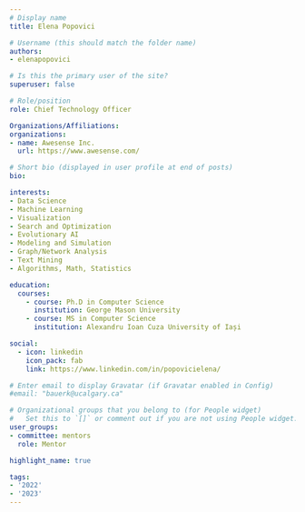 ```yaml
---
# Display name
title: Elena Popovici

# Username (this should match the folder name)
authors:
- elenapopovici

# Is this the primary user of the site?
superuser: false

# Role/position
role: Chief Technology Officer

Organizations/Affiliations:
organizations:
- name: Awesense Inc.
  url: https://www.awesense.com/

# Short bio (displayed in user profile at end of posts)
bio:

interests:
- Data Science
- Machine Learning
- Visualization
- Search and Optimization
- Evolutionary AI
- Modeling and Simulation
- Graph/Network Analysis
- Text Mining
- Algorithms, Math, Statistics

education:
  courses:
    - course: Ph.D in Computer Science
      institution: George Mason University
    - course: MS in Computer Science
      institution: Alexandru Ioan Cuza University of Iași

social:
  - icon: linkedin
    icon_pack: fab
    link: https://www.linkedin.com/in/popovicielena/

# Enter email to display Gravatar (if Gravatar enabled in Config)
#email: "bauerk@ucalgary.ca"

# Organizational groups that you belong to (for People widget)
#   Set this to `[]` or comment out if you are not using People widget.
user_groups:
- committee: mentors
  role: Mentor

highlight_name: true

tags:
- '2022'
- '2023'
---
```

